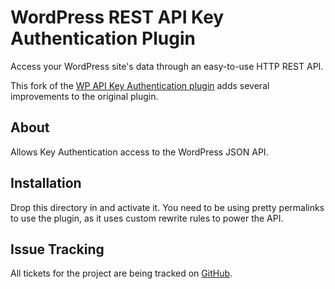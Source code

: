 # WordPress REST API Key Authentication Plugin

Access your WordPress site's data through an easy-to-use HTTP REST API.

This fork of the [WP API Key Authentication plugin](https://github.com/WP-API/Key-Auth) adds several improvements to the original plugin.

## About

Allows Key Authentication access to the WordPress JSON API.

## Installation

Drop this directory in and activate it. You need to be using pretty permalinks
to use the plugin, as it uses custom rewrite rules to power the API.

## Issue Tracking

All tickets for the project are being tracked on [GitHub][].

[GitHub]: https://github.com/mgburns/Key-Auth
